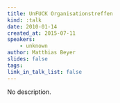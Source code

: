 ```yaml
---
title: UnFUCK Organisationstreffen
kind: :talk
date: 2010-01-14
created_at: 2015-07-11
speakers:
    - unknown
author: Matthias Beyer
slides: false
tags:
link_in_talk_list: false
---
```


No description.
